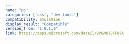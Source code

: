 ```yaml
---
name: "pg"
categories: ['oss', 'dev-tools']
compatibility: emulation
display_result: "Compatible"
version_from: "1.0.1.0"
link: https://apps.microsoft.com/detail/9PGMKJ8FFW7X
---
```

